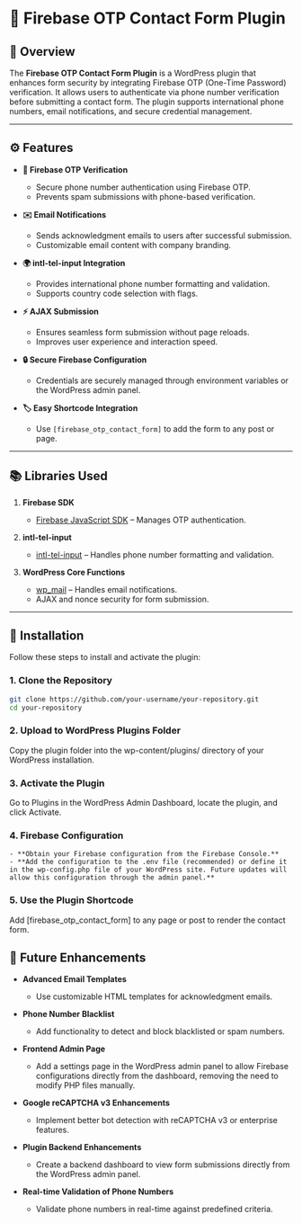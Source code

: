 # 🚀 Firebase OTP Contact Form Plugin

## 📖 Overview  
The **Firebase OTP Contact Form Plugin** is a WordPress plugin that enhances form security by integrating Firebase OTP (One-Time Password) verification. It allows users to authenticate via phone number verification before submitting a contact form. The plugin supports international phone numbers, email notifications, and secure credential management.

---

## ⚙️ Features  

- **🔐 Firebase OTP Verification**  
  - Secure phone number authentication using Firebase OTP.  
  - Prevents spam submissions with phone-based verification.  

- **✉️ Email Notifications**  
  - Sends acknowledgment emails to users after successful submission.  
  - Customizable email content with company branding.  

- **🌍 intl-tel-input Integration**  
  - Provides international phone number formatting and validation.  
  - Supports country code selection with flags.  

- **⚡ AJAX Submission**  
  - Ensures seamless form submission without page reloads.  
  - Improves user experience and interaction speed.  

- **🔒 Secure Firebase Configuration**  
  - Credentials are securely managed through environment variables or the WordPress admin panel.  

- **🏷️ Easy Shortcode Integration**  
  - Use `[firebase_otp_contact_form]` to add the form to any post or page.

---

## 📚 Libraries Used  

1. **Firebase SDK**  
   - [Firebase JavaScript SDK](https://firebase.google.com/docs/web/setup) – Manages OTP authentication.

2. **intl-tel-input**  
   - [intl-tel-input](https://github.com/jackocnr/intl-tel-input) – Handles phone number formatting and validation.

3. **WordPress Core Functions**  
   - [wp_mail](https://developer.wordpress.org/reference/functions/wp_mail/) – Handles email notifications.  
   - AJAX and nonce security for form submission.

---

## 🚀 Installation  

Follow these steps to install and activate the plugin:

### 1. Clone the Repository  
```bash
git clone https://github.com/your-username/your-repository.git
cd your-repository

```

### 2. Upload to WordPress Plugins Folder
Copy the plugin folder into the wp-content/plugins/ directory of your WordPress installation.

### 3. Activate the Plugin
Go to Plugins in the WordPress Admin Dashboard, locate the plugin, and click Activate.

### 4. Firebase Configuration
    - **Obtain your Firebase configuration from the Firebase Console.**
    - **Add the configuration to the .env file (recommended) or define it in the wp-config.php file of your WordPress site. Future updates will allow this configuration through the admin panel.**

### 5. Use the Plugin Shortcode
Add [firebase_otp_contact_form] to any page or post to render the contact form.


## 🔮 Future Enhancements  

- **Advanced Email Templates**  
  - Use customizable HTML templates for acknowledgment emails.  

- **Phone Number Blacklist**  
  - Add functionality to detect and block blacklisted or spam numbers.  

- **Frontend Admin Page**  
  - Add a settings page in the WordPress admin panel to allow Firebase configurations directly from the dashboard, removing the need to modify PHP files manually.  

- **Google reCAPTCHA v3 Enhancements**  
  - Implement better bot detection with reCAPTCHA v3 or enterprise features.  

- **Plugin Backend Enhancements**  
  - Create a backend dashboard to view form submissions directly from the WordPress admin panel.  

- **Real-time Validation of Phone Numbers**  
  - Validate phone numbers in real-time against predefined criteria.  

